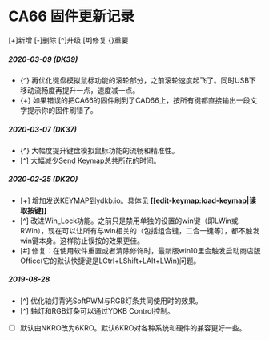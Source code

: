 # CA66 固件更新记录
[+]新增 [-]删除 [^]升级 [#]修复 {}重要

##### 2020-03-09 (DK39)
  - {^} 再优化键盘模拟鼠标功能的滚轮部分，之前滚轮速度起飞了。同时USB下移动流畅度再提升一点，速度减一点。
  - {+} 如果错误的把CA66的固件刷到了CAD66上，按所有键都直接输出一段文字提示你的固件刷错了。

##### 2020-03-07 (DK37)
  - {^} 大幅度提升键盘模拟鼠标功能的流畅和精准性。
  - [^] 大幅减少Send Keymap总共所花的时间。

##### 2020-02-25 (DK2O)
  - [+] 增加发送KEYMAP到ydkb.io。具体见 __[[edit-keymap:load-keymap|读取按键]]__
  - [^] 改进Win_Lock功能。之前只是禁用单独的设置的win键（即LWin或RWin），现在可以让所有与win相关的（包括组合键，二合一键等），都不触发win键本身。这样防止误按的效果更佳。
  - [#] 修复：在使用软件重置或者清除修饰时，最新版win10里会触发启动商店版Office(它的默认快捷键是LCtrl+LShift+LAlt+LWin)问题。

##### 2019-08-28
  - [^] 优化轴灯背光SoftPWM与RGB灯条共同使用时的效果。
  - [^] 轴灯和RGB灯条可以通过YDKB Control控制。
  - [ ] 默认由NKRO改为6KRO。默认6KRO对各种系统和硬件的兼容更好一些。
